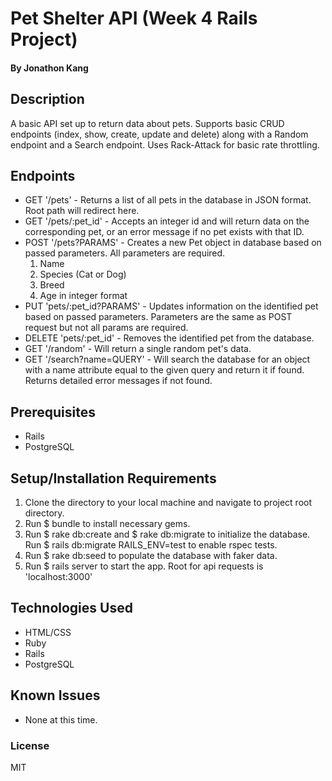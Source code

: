 # Pet Shelter API (Week 4 Rails Project)

#### By Jonathon Kang

## Description

A basic API set up to return data about pets. Supports basic CRUD endpoints (index, show, create, update and delete) along with a Random endpoint and a Search endpoint. Uses Rack-Attack for basic rate throttling.

## Endpoints
* GET '/pets' - Returns a list of all pets in the database in JSON format. Root path will redirect here.
* GET '/pets/:pet_id' - Accepts an integer id and will return data on the corresponding pet, or an error message if no pet exists with that ID.
* POST '/pets?PARAMS' - Creates a new Pet object in database based on passed parameters. All parameters are required.
  1. Name
  2. Species (Cat or Dog)
  3. Breed
  4. Age in integer format
* PUT 'pets/:pet_id?PARAMS' - Updates information on the identified pet based on passed parameters. Parameters are the same as POST request but not all params are required.
* DELETE 'pets/:pet_id' - Removes the identified pet from the database.
* GET '/random' - Will return a single random pet's data.
* GET '/search?name=QUERY' - Will search the database for an object with a name attribute equal to the given query and return it if found. Returns detailed error messages if not found.

## Prerequisites
* Rails
* PostgreSQL

## Setup/Installation Requirements
1. Clone the directory to your local machine and navigate to project root directory.
2. Run $ bundle to install necessary gems.
3. Run $ rake db:create and $ rake db:migrate to initialize the database. Run $ rails db:migrate RAILS_ENV=test to enable rspec tests.
4. Run $ rake db:seed to populate the database with faker data.
5. Run $ rails server to start the app. Root for api requests is 'localhost:3000'

## Technologies Used
* HTML/CSS
* Ruby
* Rails
* PostgreSQL

## Known Issues
* None at this time.



### License
MIT
